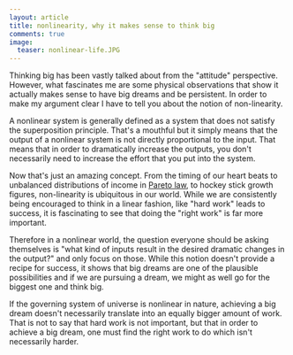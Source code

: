 ```yaml
---
layout: article
title: nonlinearity, why it makes sense to think big
comments: true
image:
  teaser: nonlinear-life.JPG
---
```



Thinking big has been vastly talked about from the "attitude" perspective. However, what fascinates me are some physical observations that show it actually makes sense to have big dreams and be persistent. In order to make my argument clear I have to tell you about the notion of non-linearity.

A nonlinear system is generally defined as a system that does not satisfy the superposition principle. That's a mouthful but it simply means that the output of a nonlinear system is not directly proportional to the input. That means that in order to dramatically increase the outputs, you don't necessarily need to increase the effort that you put into the system.

Now that's just an amazing concept. From the timing of our heart beats to unbalanced distributions of income in [Pareto law](http://en.wikipedia.org/wiki/Pareto_principle), to hockey stick growth figures, non-linearity is ubiquitous in our world. While we are consistently being encouraged to think in a linear fashion, like "hard work" leads to success, it is fascinating to see that doing the "right work" is far more important.

Therefore in a nonlinear world, the question everyone should be asking themselves is "what kind of inputs result in the desired dramatic changes in the output?" and only focus on those. While this notion doesn't provide a recipe for success, it shows that big dreams are one of the plausible possibilities and if we are pursuing a dream, we might as well go for the biggest one and think big.

If the governing system of universe is nonlinear in nature, achieving a big dream doesn't necessarily translate into an equally bigger amount of work. That is not to say that hard work is not important, but that in order to achieve a big dream, one must find the right work to do which isn't necessarily harder.